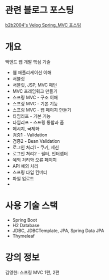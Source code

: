 # 관련 블로그 포스팅
<a href="https://velog.io/@b2b2004?tag=spring-mvc">b2b2004's Velog Spring_MVC 포스팅</a>

# 개요
백엔드 웹 개발 핵심 기술
- 웹 애플리케이션 이해
- 서블릿
- 서블릿, JSP, MVC 패턴
- MVC 프레임워크 만들기
- 스프링 MVC - 구조 이해
- 스프링 MVC - 기본 기능
- 스프링 MVC - 웹 페이지 만들기
- 타임리프 - 기본 기능
- 타임리프 - 스프링 통합과 폼
- 메시지, 국제화
- 검증1 - Validation
- 검증2 - Bean Validation
- 로그인 처리1 - 쿠키, 세션
- 로그인 처리2 - 필터, 인터셉터
- 예외 처리와 오류 페이지
- API 예외 처리
- 스프링 타입 컨버터
- 파일 업로드
- 
# 사용 기술 스택
- Spring Boot
- H2 Database
- JDBC, JDBCTemplate, JPA, Spring Data JPA
- Thymeleaf

# 강의 정보
김영한: 스프링 MVC 1편, 2편
